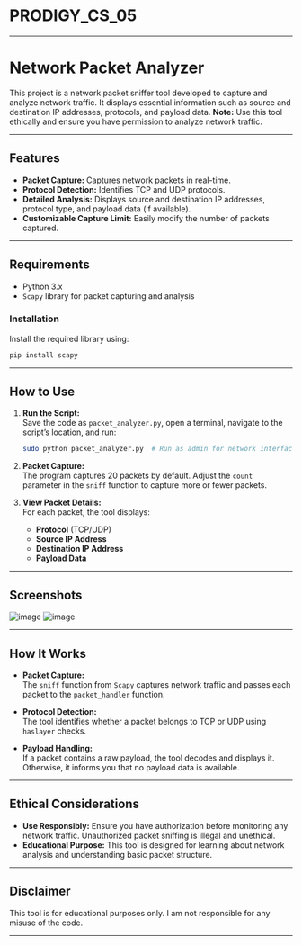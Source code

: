 # PRODIGY_CS_05
---

# Network Packet Analyzer  


This project is a network packet sniffer tool developed to capture and analyze network traffic. It displays essential information such as source and destination IP addresses, protocols, and payload data. **Note:** Use this tool ethically and ensure you have permission to analyze network traffic.

---

## Features  

- **Packet Capture:** Captures network packets in real-time.  
- **Protocol Detection:** Identifies TCP and UDP protocols.  
- **Detailed Analysis:** Displays source and destination IP addresses, protocol type, and payload data (if available).  
- **Customizable Capture Limit:** Easily modify the number of packets captured.  

---

## Requirements  

- Python 3.x  
- `Scapy` library for packet capturing and analysis  

### Installation  
Install the required library using:  
```bash
pip install scapy
```

---

## How to Use  

1. **Run the Script:**  
   Save the code as `packet_analyzer.py`, open a terminal, navigate to the script’s location, and run:  
   ```bash
   sudo python packet_analyzer.py  # Run as admin for network interface access  
   ```

2. **Packet Capture:**  
   The program captures 20 packets by default. Adjust the `count` parameter in the `sniff` function to capture more or fewer packets.

3. **View Packet Details:**  
   For each packet, the tool displays:  
   - **Protocol** (TCP/UDP)  
   - **Source IP Address**  
   - **Destination IP Address**  
   - **Payload Data**  

---

## Screenshots  
![image](https://github.com/user-attachments/assets/ee38797e-7f5f-4284-9917-b946edcca0d9)
![image](https://github.com/user-attachments/assets/848cd444-c1e7-4f7e-be43-e972b0f98886)

---

## How It Works  

- **Packet Capture:**  
  The `sniff` function from `Scapy` captures network traffic and passes each packet to the `packet_handler` function.

- **Protocol Detection:**  
  The tool identifies whether a packet belongs to TCP or UDP using `haslayer` checks.

- **Payload Handling:**  
  If a packet contains a raw payload, the tool decodes and displays it. Otherwise, it informs you that no payload data is available.

---

## Ethical Considerations  

- **Use Responsibly:** Ensure you have authorization before monitoring any network traffic. Unauthorized packet sniffing is illegal and unethical.  
- **Educational Purpose:** This tool is designed for learning about network analysis and understanding basic packet structure.  

---

## Disclaimer  

This tool is for educational purposes only. I am not responsible for any misuse of the code.

---

